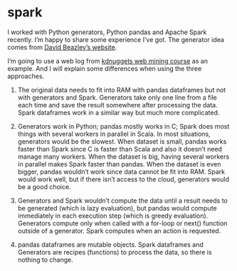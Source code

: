 # spark
I worked with Python generators, Python pandas and Apache Spark recently. I’m happy to share some experience I’ve got. The generator idea comes from [David Beazley’s website](http://www.dabeaz.com/generators/).

I’m going to use a web log from [kdnuggets web mining course](https://web.archive.org/web/20161103225146/http://www.kdnuggets.com:80/web_mining_course/) as an example. And I will explain some differences when using the three approaches.

1. The original data needs to fit into RAM with pandas dataframes but not with generators and Spark. Generators take only one line from a file each time and save the result somewhere after processing the data. Spark dataframes work in a similar way but much more complicated.

2. Generators work in Python; pandas mostly works in C; Spark does most things with several workers in parallel in Scala. In most situations, generators would be the slowest. When dataset is small, pandas works faster than Spark since C is faster than Scala and also it doesn’t need manage many workers. When the dataset is big, having several workers in parallel makes Spark faster than pandas. When the dataset is even bigger, pandas wouldn’t work since data cannot be fit into RAM. Spark would work well, but if there isn’t access to the cloud, generators would be a good choice.

3. Generators and Spark wouldn’t compute the data until a result needs to be generated (which is lazy evaluation), but pandas would compute immediately in each execution step (which is greedy evaluation). Generators compute only when called with a for-loop or next() function outside of a generator. Spark computes when an action is requested.

4. pandas dataframes are mutable objects. Spark dataframes and Generators are recipes (functions) to process the data, so there is nothing to change.
